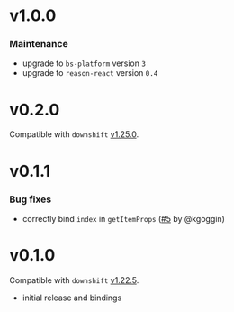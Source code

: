 # v1.0.0

### Maintenance

* upgrade to `bs-platform` version `3`
* upgrade to `reason-react` version `0.4`

# v0.2.0

Compatible with `downshift` [v1.25.0](https://github.com/paypal/downshift/releases/tag/v1.25.0).

# v0.1.1

### Bug fixes

* correctly bind `index` in `getItemProps` ([#5] by @kgoggin)

[#5]: https://github.com/reasonml-community/bs-downshift/pull/5

# v0.1.0

Compatible with `downshift` [v1.22.5](https://github.com/paypal/downshift/releases/tag/v1.22.5).

* initial release and bindings
